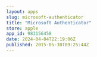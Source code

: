 ```yaml
---
layout: apps
slug: microsoft-authenticator
title: "Microsoft Authenticator"
store: apple
app_id: 983156458
date: 2024-04-04T22:19:06Z
published: 2015-05-30T09:25:44Z
---
```


